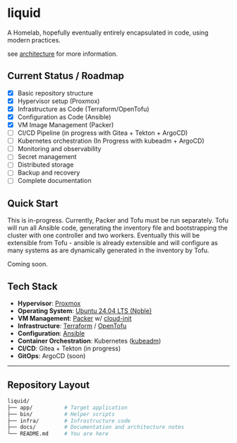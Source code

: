 liquid
======

A Homelab, hopefully eventually entirely encapsulated in code, using modern practices.

see [architecture](./docs/architecture.md) for more information.

## Current Status / Roadmap

- [x] Basic repository structure
- [x] Hypervisor setup (Proxmox)
- [x] Infrastructure as Code (Terraform/OpenTofu)
- [x] Configuration as Code (Ansible)
- [x] VM Image Management (Packer)
- [ ] CI/CD Pipeline (in progress with Gitea + Tekton + ArgoCD)
- [ ] Kubernetes orchestration (In Progress with kubeadm + ArgoCD)
- [ ] Monitoring and observability
- [ ] Secret management
- [ ] Distributed storage
- [ ] Backup and recovery
- [ ] Complete documentation

## Quick Start

This is in-progress. Currently, Packer and Tofu must be run separately. Tofu will run all Ansible code, generating the inventory file and bootstrapping the cluster with one controller and two workers. Eventually this will be extensible from Tofu - ansible is already extensible and will configure as many systems as are dynamically generated in the inventory by Tofu.

Coming soon.

## Tech Stack

- **Hypervisor**: [Proxmox](https://proxmox.com/en/)
- **Operating System**: [Ubuntu 24.04 LTS (Noble)](https://releases.ubuntu.com/noble/)
- **VM Management**: [Packer](https://www.packer.io/) w/ [cloud-init](https://cloud-init.io/)
- **Infrastructure**: [Terraform](https://www.terraform.io/) / [OpenTofu](https://opentofu.org/)
- **Configuration**: [Ansible](https://docs.ansible.com/)
- **Container Orchestration**: Kubernetes ([kubeadm](https://kubernetes.io/docs/reference/setup-tools/kubeadm/))
- **CI/CD**: Gitea + Tekton (in progress)
- **GitOps**: ArgoCD (soon)

---

## Repository Layout

```bash
liquid/
├── app/          # Target application
├── bin/          # Helper scripts
├── infra/        # Infrastructure code
├── docs/         # Documentation and architecture notes
└── README.md     # You are here
```
